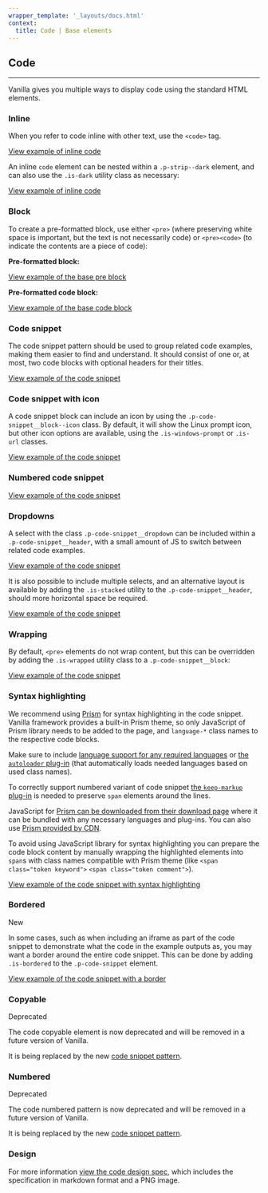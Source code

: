 ```yaml
---
wrapper_template: '_layouts/docs.html'
context:
  title: Code | Base elements
---
```


## Code

<hr>

Vanilla gives you multiple ways to display code using the standard HTML elements.

### Inline

When you refer to code inline with other text, use the <code>&lt;code></code> tag.

<div class="embedded-example"><a href="/docs/examples/base/code-inline/" class="js-example">
View example of inline code
</a></div>

An inline `code` element can be nested within a `.p-strip--dark` element, and can also use the `.is-dark` utility class as necessary:

<div class="embedded-example"><a href="/docs/examples/base/code-inline-dark/" class="js-example">
View example of inline code
</a></div>

### Block

To create a pre-formatted block, use either `<pre>` (where preserving white space is important, but the text is not necessarily code) or `<pre><code>` (to indicate the contents are a piece of code):

**Pre-formatted block:**

<div class="embedded-example"><a href="/docs/examples/base/pre/" class="js-example">
View example of the base pre block
</a></div>

**Pre-formatted code block:**

<div class="embedded-example"><a href="/docs/examples/base/code-block/" class="js-example">
View example of the base code block
</a></div>

### Code snippet

The code snippet pattern should be used to group related code examples, making them easier to find and understand. It should consist of one or, at most, two code blocks with optional headers for their titles.

<div class="embedded-example"><a href="/docs/examples/patterns/code-snippet/default" class="js-example">
View example of the code snippet
</a></div>

### Code snippet with icon

A code snippet block can include an icon by using the `.p-code-snippet__block--icon` class. By default, it will show the Linux prompt icon, but other icon options are available, using the `.is-windows-prompt` or `.is-url` classes.

<div class="embedded-example"><a href="/docs/examples/patterns/code-snippet/icon" class="js-example">
View example of the code snippet
</a></div>

### Numbered code snippet

<div class="embedded-example"><a href="/docs/examples/patterns/code-snippet/numbered" class="js-example">
View example of the code snippet
</a></div>

### Dropdowns

A select with the class `.p-code-snippet__dropdown` can be included within a `.p-code-snippet__header`, with a small amount of JS to switch between related code examples.

<div class="embedded-example"><a href="/docs/examples/patterns/code-snippet/dropdown" class="js-example">
View example of the code snippet
</a></div>

It is also possible to include multiple selects, and an alternative layout is available by adding the `.is-stacked` utility to the `.p-code-snippet__header`, should more horizontal space be required.

<div class="embedded-example"><a href="/docs/examples/patterns/code-snippet/dropdown-multiple" class="js-example">
View example of the code snippet
</a></div>

### Wrapping

By default, `<pre>` elements do not wrap content, but this can be overridden by adding the `.is-wrapped` utility class to a `.p-code-snippet__block`:

<div class="embedded-example"><a href="/docs/examples/patterns/code-snippet/wrapping" class="js-example">
View example of the code snippet
</a></div>

### Syntax highlighting

We recommend using [Prism](https://prismjs.com/) for syntax highlighting in the code snippet. Vanilla framework provides a built-in Prism theme, so only JavaScript of Prism library needs to be added to the page, and `language-*` class names to the respective code blocks.

Make sure to include [language support for any required languages](https://prismjs.com/index.html#supported-languages) or [the `autoloader` plug-in](https://prismjs.com/plugins/autoloader/) (that automatically loads needed languages based on used class names).

To correctly support numbered variant of code snippet [the `keep-markup` plug-in](https://prismjs.com/plugins/keep-markup/) is needed to preserve `span` elements around the lines.

JavaScript for [Prism can be downloaded from their download page](https://prismjs.com/download) where it can be bundled with any necessary languages and plug-ins. You can also use [Prism provided by CDN](https://prismjs.com/index.html#basic-usage-cdn).

To avoid using JavaScript library for syntax highlighting you can prepare the code block content by manually wrapping the highlighted elements into `span`s with class names compatible with Prism theme (like `<span class="token keyword">` `<span class="token comment">`).

<div class="embedded-example"><a href="/docs/examples/patterns/code-snippet/prism" class="js-example">
View example of the code snippet with syntax highlighting
</a></div>

### Bordered

<span class="p-label--new">New</span>

In some cases, such as when including an iframe as part of the code snippet to demonstrate what the code in the example outputs as, you may want a border around the entire code snippet. This can be done by adding `.is-bordered` to the `.p-code-snippet` element.

<div class="embedded-example"><a href="/docs/examples/patterns/code-snippet/is-bordered" class="js-example">
View example of the code snippet with a border
</a></div>

### Copyable

<span class="p-label--deprecated">Deprecated</span>

The code copyable element is now deprecated and will be removed in a future version of Vanilla.

It is being replaced by the new [code snippet pattern](/docs/base/code#code-snippet).

### Numbered

<span class="p-label--deprecated">Deprecated</span>

The code numbered pattern is now deprecated and will be removed in a future version of Vanilla.

It is being replaced by the new [code snippet pattern](/docs/base/code#code-snippet).

### Design

For more information [view the code design spec](https://github.com/ubuntudesign/vanilla-design/tree/master/Code), which includes the specification in markdown format and a PNG image.
